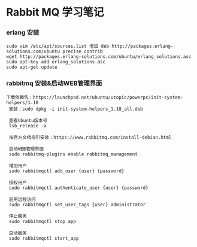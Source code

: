 Rabbit MQ 学习笔记
=============

### erlang 安装
    sudo vim /etc/apt/sources.list 增加 deb http://packages.erlang-solutions.com/ubuntu precise contrib
    wget http://packages.erlang-solutions.com/ubuntu/erlang_solutions.asc
    sudo apt-key add erlang_solutions.asc
    sudo apt-get update
    
### rabbitmq 安装&启动WEB管理界面
    下载依赖包：https://launchpad.net/ubuntu/utopic/powerpc/init-system-helpers/1.18
     安装：sudo dpkg -i init-system-helpers_1.18_all.deb
     
     查看Ubuntu版本号
     lsb_release -a
     
     按官方文档指引安装：https://www.rabbitmq.com/install-debian.html
     
     启动WEB管理界面
     sudo rabbitmq-plugins enable rabbitmq_management
     
     增加用户
     sudo rabbitmqctl add_user {user} {password}
     
     授权用户
     sudo rabbitmqctl authenticate_user {user} {password}
     
     启用远程访问
     sudo rabbitmqctl set_user_tags {user} administrator
     
     停止服务
     sudo rabbitmqctl stop_app
     
     启动服务
     sudo rabbitmqctl start_app
     
     